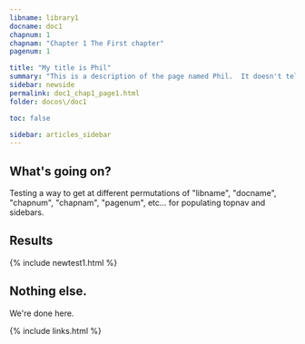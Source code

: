 ```yaml
---
libname: library1
docname: doc1
chapnum: 1
chapnam: "Chapter 1 The First chapter"
pagenum: 1

title: "My title is Phil"
summary: "This is a description of the page named Phil.  It doesn't tell you much, and you shouldn't trust what it does tell you."
sidebar: newside
permalink: doc1_chap1_page1.html
folder: docos\/doc1

toc: false

sidebar: articles_sidebar
---
```


## What's going on?

Testing a way to get at different permutations of "libname", "docname", "chapnum", "chapnam", "pagenum", etc... for populating topnav and sidebars.

## Results

{% include newtest1.html %}


## Nothing else.

We're done here.



{% include links.html %}
